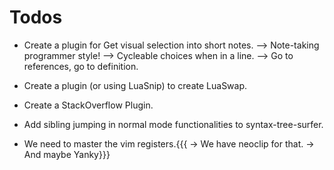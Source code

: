 # Todos

- Create a plugin for Get visual selection into short notes.
  --> Note-taking programmer style!
  --> Cycleable choices when in a line.
  --> Go to references, go to definition.

- Create a plugin (or using LuaSnip) to create LuaSwap.
- Create a StackOverflow Plugin.

- Add sibling jumping in normal mode functionalities to syntax-tree-surfer.

- We need to master the vim registers.{{{
  -> We have neoclip for that.
  -> And maybe Yanky}}}
